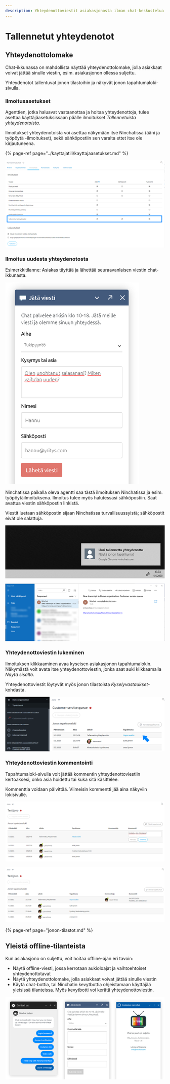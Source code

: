 ```yaml
---
description: Yhteydenottoviestit asiakasjonosta ilman chat-keskustelua
---
```


# Tallennetut yhteydenotot

## Yhteydenottolomake

Chat-ikkunassa on mahdollista näyttää yhteydenottolomake, jolla asiakkaat voivat jättää sinulle viestin, esim. asiakasjonon ollessa suljettu. 

Yhteydenotot tallentuvat jonon tilastoihin ja näkyvät jonon tapahtumaloki-sivulla.

### Ilmoitusasetukset

Agenttien, jotka haluavat vastaanottaa ja hoitaa yhteydenottoja, tulee asettaa käyttäjäasetuksissaan päälle ilmoitukset _Tallennetuista yhteydenotoista_.

Ilmoitukset yhteydenotoista voi asettaa näkymään itse Ninchatissa \(ääni ja työpöytä -ilmoitukset\), sekä sähköpostiin sen varalta ettet itse ole kirjautuneena.

{% page-ref page="../kayttajatili/kayttajaasetukset.md" %}

![K&#xE4;ytt&#xE4;j&#xE4;asetukset - Ilmoitukset - Tallennetut yhteydenotot](../.gitbook/assets/registered-settings-fi.png)

### Ilmoitus uudesta yhteydenotosta

Esimerkkitilanne: Asiakas täyttää ja lähettää seuraavanlaisen viestin chat-ikkunasta.

![Offline-yhteydenotto](../.gitbook/assets/registered-asiakas.PNG)

Ninchatissa paikalla oleva agentti saa tästä ilmoituksen Ninchatissa ja esim. työpöytäilmoituksena. Ilmoitus tulee myös halutessasi sähköpostiin. Saat avattua viestin sähköpostin linkistä. 

Viestit luetaan sähköpostin sijaan Ninchatissa turvallisuussyistä; sähköpostit eivät ole salattuja.

![Ty&#xF6;p&#xF6;yt&#xE4;ilmoitus yhteydenotosta](../.gitbook/assets/registered-notification-fi.png)

![S&#xE4;hk&#xF6;posti-ilmoitus yhteydenotosta](../.gitbook/assets/registered-email.png)

### Yhteydenottoviestin lukeminen

Ilmoituksen klikkaaminen avaa kyseisen asiakasjonon tapahtumalokin. Näkymästä voit avata itse yhteydenottoviestin, jonka saat auki klikkaamalla _Näytä sisältö_. 

Yhteydenottoviestit löytyvät myös jonon tilastoista _Kyselyvastaukset_-kohdasta.

![Jonon tapahtumaloki - uusi yhteydenotto](../.gitbook/assets/registered-log.png)

### Yhteydenottoviestin kommentointi

Tapahtumaloki-sivulla voit jättää kommentin yhteydenottoviestiin kertoaksesi, onko asia hoidettu tai kuka sitä käsittelee.

Kommenttia voidaan päivittää. Viimeisin kommentti jää aina näkyviin lokisivulle.

![Kommentin kirjoittaminen ja tallentaminen](../.gitbook/assets/yhtotto_kommentointi1.png)

![Lis&#xE4;tty kommentti](../.gitbook/assets/yhtotto_kommentointi2.png)

{% page-ref page="jonon-tilastot.md" %}

## Yleistä offline-tilanteista

Kun asiakasjono on suljettu, voit hoitaa offline-ajan eri tavoin:

* Näytä offline-viesti, jossa kerrotaan aukioloajat ja vaihtoehtoiset yhteydenottotavat
* Näytä yhteydenottolomake, jolla asiakkaat voivat jättää sinulle viestin
* Käytä chat-bottia, tai Ninchatin kevytbottia ohjeistamaan käyttäjää yleisissä tilanteissa. Myös kevytbotti voi kerätä yhteydenottoviestin.

![Offline-n&#xE4;kymi&#xE4;: Ninchat-kevytbotti, yhteydenottolomake, suljettu-viesti](../.gitbook/assets/offline-views.png)


